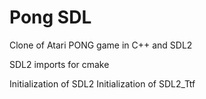 # Pong SDL
Clone of Atari PONG game in C++ and SDL2

SDL2 imports for cmake

Initialization of SDL2
Initialization of SDL2_Ttf
